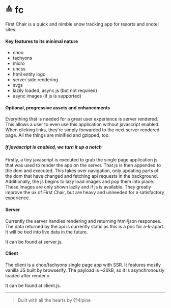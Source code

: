 # ≙ fc

First Chair is a quick and nimble snow tracking app for resorts and snotel sites.

#### Key features to its minimal nature

- choo
- tachyons
- micro
- uncss
- html entity logo
- server side rendering
- svgs
- lazily loaded, async js (but not required)
- async images (if js is supported)

#### Optional, progressive assets and enhancements

Everything that is needed for a great user experience is server rendered.
This allows a user to even use this application without javascript enabled.
When clicking links, they're simply forwarded to the next server rendered page.
All the things are minified and gzipped, too.

##### If javascript _is_ enabled, we turn it up a notch

Firstly, a tiny javascript is executed to grab the single page application js that was used to render the app on the server.
That js is then appended to the dom and executed.
This takes over navigation, only updating parts of the dom that have changed and fetching api requests in the background.
Additionally, the js begins to lazy load images and pop them into place.
These images are only shown lazily and if js is available.
They greatly improve the ux of First Chair, but are heavy and unneeded for a satisfactory experience.

#### Server

Currently the server handles rendering and returning html/json responses.
The data returned by the api is currently static as this is a poc for a-k-apart.
It will be tied into live data in the future.

It can be found at server.js.

#### Client

The client is a choo/tachyons single page app with SSR.
It features mostly vanilla JS built by browserify.
The payload is ~20kB, so it is asynchronously loaded after render.o

It can be found at client.js.

***

> Built with all the hearts by @4lpine
